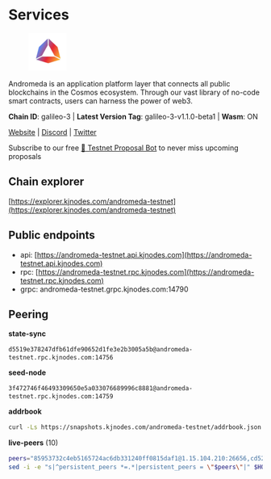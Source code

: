 # Services

<figure><img src="https://raw.githubusercontent.com/kj89/cosmos-images/main/logos/andromeda.png" alt=""><figcaption></figcaption></figure>

Andromeda is an application platform layer that connects all  public blockchains in the Cosmos ecosystem. Through our vast  library of no-code smart contracts, users can harness the power of web3.

**Chain ID**: galileo-3 | **Latest Version Tag**: galileo-3-v1.1.0-beta1 | **Wasm**: ON

[Website](https://www.andromedaprotocol.io) | [Discord](https://discord.gg/wzM3kSN3sE) | [Twitter](https://twitter.com/andromedaprot)



Subscribe to our free [🤖 Testnet Proposal Bot](https://t.me/kjnodes_testnet_proposal_bot) to never miss upcoming proposals


## Chain explorer
[https://explorer.kjnodes.com/andromeda-testnet](https://explorer.kjnodes.com/andromeda-testnet)

## Public endpoints

* api: [https://andromeda-testnet.api.kjnodes.com](https://andromeda-testnet.api.kjnodes.com)
* rpc: [https://andromeda-testnet.rpc.kjnodes.com](https://andromeda-testnet.rpc.kjnodes.com)
* grpc: andromeda-testnet.grpc.kjnodes.com:14790

## Peering

**state-sync**

```text
d5519e378247dfb61dfe90652d1fe3e2b3005a5b@andromeda-testnet.rpc.kjnodes.com:14756
```

**seed-node**

```text
3f472746f46493309650e5a033076689996c8881@andromeda-testnet.rpc.kjnodes.com:14759
```

**addrbook**
```bash
curl -Ls https://snapshots.kjnodes.com/andromeda-testnet/addrbook.json > $HOME/.andromedad/config/addrbook.json
```

**live-peers** (10)
```bash
peers="85953732c4eb5165724ac6db331240ff0815daf1@1.15.104.210:26656,cd529600bb3aa20795a18c384c0edae2eb2da614@161.97.148.146:60656,443a51f595c9ca16273ca6146db1375e4223a91f@172.93.110.154:26656,0a9c34419331688b0b40d50fddbee286927602cb@5.78.79.97:26656,257491189415103312bcd203b1c6cd114d2cde9e@38.242.225.252:26656,6ef441d08cdb54b9f058884509ec65349976d73d@178.172.212.167:26656,e66db5c342d1800fa734f679407089096c0fdb0c@146.19.233.253:26656,815e9378b05a40e4a774223b55f5c6b8457a1c79@31.220.79.166:26656,41681200a0e60e9477181db813e1894684020378@194.233.92.77:26656,d5519e378247dfb61dfe90652d1fe3e2b3005a5b@65.109.68.190:14756"
sed -i -e "s|^persistent_peers *=.*|persistent_peers = \"$peers\"|" $HOME/.andromedad/config/config.toml
```
